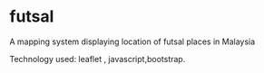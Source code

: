 # futsal
A mapping system displaying location of futsal places in Malaysia

Technology used: leaflet , javascript,bootstrap.
